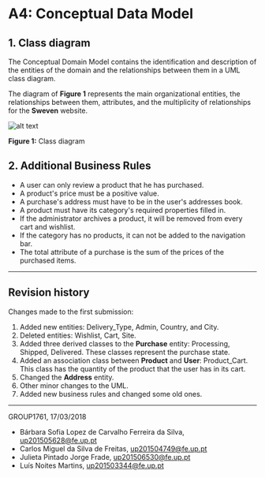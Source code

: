 # A4: Conceptual Data Model

## 1. Class diagram

The Conceptual Domain Model contains the identification and description of the entities of the domain and the relationships between them in a UML class diagram.

The diagram of **Figure 1** represents the main organizational entities, the relationships between them, attributes, and the multiplicity of relationships for the **Sweven** website.

![alt text](https://github.com/literallysofia/lbaw1761/blob/master/artefacts/a4/Main.jpg "Figure 1")  

**Figure 1:** Class diagram
## 2. Additional Business Rules

* A user can only review a product that he has purchased.
* A product's price must be a positive value.
* A purchase's address must have to be in the user's addresses book.
* A product must have its category's required properties filled in.
* If the administrator archives a product, it will be removed from every cart and wishlist.
* If the category has no products, it can not be added to the navigation bar.
* The total attribute of a purchase is the sum of the prices of the purchased items.

***

## Revision history
 
Changes made to the first submission:  
1. Added new entities: Delivery_Type, Admin, Country, and City.
1. Deleted entities: Wishlist, Cart, Site.
1. Added three derived classes to the **Purchase** entity: Processing, Shipped, Delivered. These classes represent the purchase state.
1. Added an association class between **Product** and **User**: Product_Cart. This class has the quantity of the product that the user has in its cart.
1. Changed the **Address** entity.
1. Other minor changes to the UML.
1. Added new business rules and changed some old ones.

***

GROUP1761, 17/03/2018
 
* Bárbara Sofia Lopez de Carvalho Ferreira da Silva, up201505628@fe.up.pt
* Carlos Miguel da Silva de Freitas, up201504749@fe.up.pt
* Julieta Pintado Jorge Frade, up201506530@fe.up.pt
* Luís Noites Martins, up201503344@fe.up.pt
